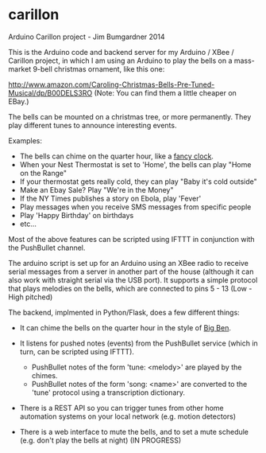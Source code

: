 carillon
========

Arduino Carillon project - Jim Bumgardner 2014

This is the Arduino code and backend server for my Arduino / XBee / Carillon project, in which I am using an Arduino to play the bells on a mass-market 9-bell christmas ornament, like this one: 

http://www.amazon.com/Caroling-Christmas-Bells-Pre-Tuned-Musical/dp/B00DELS3RO
(Note: You can find them a little cheaper on EBay.)

The bells can be mounted on a christmas tree, or more permanently.  They play different tunes to announce interesting events.

Examples: 

   * The bells can chime on the quarter hour, like a [fancy clock](http://en.wikipedia.org/wiki/Westminster_Quarters).
   * When your Nest Thermostat is set to 'Home', the bells can play "Home on the Range"
   * If your thermostat gets really cold, they can play "Baby it's cold outside"
   * Make an Ebay Sale? Play "We're in the Money"
   * If the NY Times publishes a story on Ebola, play 'Fever'
   * Play messages when you receive SMS messages from specific people
   * Play 'Happy Birthday' on birthdays
   * etc...

Most of the above features can be scripted using IFTTT in conjunction with the PushBullet channel.

The arduino script is set up for an Arduino using an XBee radio to receive serial messages from a server in another part of the house (although it can also work with straight serial via the USB port).  It supports a simple protocol that plays melodies on the bells, which are connected to pins 5 - 13 (Low - High pitched)

The backend, implmented in Python/Flask, does a few different things:

   * It can chime the bells on the quarter hour in the style of [Big Ben](http://en.wikipedia.org/wiki/Westminster_Quarters).

   * It listens for pushed notes (events) from the PushBullet service (which in turn, can be scripted using IFTTT).
      * PushBullet notes of the form 'tune: &lt;melody&gt;' are played by the chimes.
      * PushBullet notes of the form 'song: &lt;name&gt;' are converted to the 'tune' protocol using a transcription dictionary.

   * There is a REST API so you can trigger tunes from other home automation systems on your local network (e.g. motion detectors)
      
   * There is a web interface to mute the bells, and to set a mute schedule (e.g. don't play the bells at night) (IN PROGRESS)

